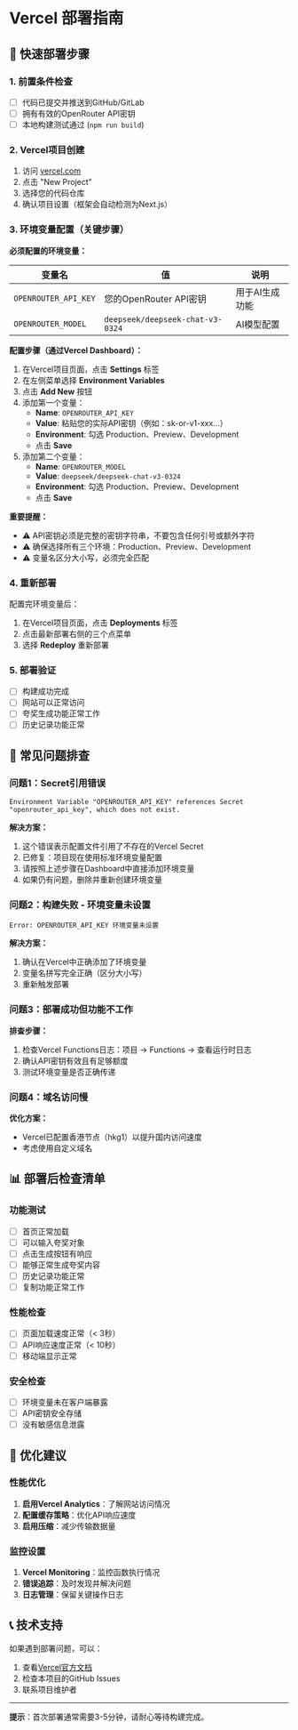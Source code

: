 # Vercel 部署指南

## 🚀 快速部署步骤

### 1. 前置条件检查
- [ ] 代码已提交并推送到GitHub/GitLab
- [ ] 拥有有效的OpenRouter API密钥
- [ ] 本地构建测试通过 (`npm run build`)

### 2. Vercel项目创建
1. 访问 [vercel.com](https://vercel.com)
2. 点击 "New Project"
3. 选择您的代码仓库
4. 确认项目设置（框架会自动检测为Next.js）

### 3. 环境变量配置（关键步骤）

**必须配置的环境变量：**

| 变量名 | 值 | 说明 |
|--------|----|----|
| `OPENROUTER_API_KEY` | 您的OpenRouter API密钥 | 用于AI生成功能 |
| `OPENROUTER_MODEL` | `deepseek/deepseek-chat-v3-0324` | AI模型配置 |

**配置步骤（通过Vercel Dashboard）：**
1. 在Vercel项目页面，点击 **Settings** 标签
2. 在左侧菜单选择 **Environment Variables**
3. 点击 **Add New** 按钮
4. 添加第一个变量：
   - **Name**: `OPENROUTER_API_KEY`
   - **Value**: 粘贴您的实际API密钥（例如：sk-or-v1-xxx...）
   - **Environment**: 勾选 Production、Preview、Development
   - 点击 **Save**
5. 添加第二个变量：
   - **Name**: `OPENROUTER_MODEL`
   - **Value**: `deepseek/deepseek-chat-v3-0324`
   - **Environment**: 勾选 Production、Preview、Development
   - 点击 **Save**

**重要提醒：**
- ⚠️ API密钥必须是完整的密钥字符串，不要包含任何引号或额外字符
- ⚠️ 确保选择所有三个环境：Production、Preview、Development
- ⚠️ 变量名区分大小写，必须完全匹配

### 4. 重新部署
配置完环境变量后：
1. 在Vercel项目页面，点击 **Deployments** 标签
2. 点击最新部署右侧的三个点菜单
3. 选择 **Redeploy** 重新部署

### 5. 部署验证
- [ ] 构建成功完成
- [ ] 网站可以正常访问
- [ ] 夸奖生成功能正常工作
- [ ] 历史记录功能正常

## 🔧 常见问题排查

### 问题1：Secret引用错误
```
Environment Variable "OPENROUTER_API_KEY" references Secret "openrouter_api_key", which does not exist.
```

**解决方案：**
1. 这个错误表示配置文件引用了不存在的Vercel Secret
2. 已修复：项目现在使用标准环境变量配置
3. 请按照上述步骤在Dashboard中直接添加环境变量
4. 如果仍有问题，删除并重新创建环境变量

### 问题2：构建失败 - 环境变量未设置
```
Error: OPENROUTER_API_KEY 环境变量未设置
```

**解决方案：**
1. 确认在Vercel中正确添加了环境变量
2. 变量名拼写完全正确（区分大小写）
3. 重新触发部署

### 问题3：部署成功但功能不工作
**排查步骤：**
1. 检查Vercel Functions日志：项目 → Functions → 查看运行时日志
2. 确认API密钥有效且有足够额度
3. 测试环境变量是否正确传递

### 问题4：域名访问慢
**优化方案：**
- Vercel已配置香港节点（hkg1）以提升国内访问速度
- 考虑使用自定义域名

## 📊 部署后检查清单

### 功能测试
- [ ] 首页正常加载
- [ ] 可以输入夸奖对象
- [ ] 点击生成按钮有响应
- [ ] 能够正常生成夸奖内容
- [ ] 历史记录功能正常
- [ ] 复制功能正常工作

### 性能检查
- [ ] 页面加载速度正常（< 3秒）
- [ ] API响应速度正常（< 10秒）
- [ ] 移动端显示正常

### 安全检查
- [ ] 环境变量未在客户端暴露
- [ ] API密钥安全存储
- [ ] 没有敏感信息泄露

## 🎯 优化建议

### 性能优化
1. **启用Vercel Analytics**：了解网站访问情况
2. **配置缓存策略**：优化API响应速度
3. **启用压缩**：减少传输数据量

### 监控设置
1. **Vercel Monitoring**：监控函数执行情况
2. **错误追踪**：及时发现并解决问题
3. **日志管理**：保留关键操作日志

## 📞 技术支持

如果遇到部署问题，可以：
1. 查看[Vercel官方文档](https://vercel.com/docs)
2. 检查本项目的GitHub Issues
3. 联系项目维护者

---

**提示**：首次部署通常需要3-5分钟，请耐心等待构建完成。 